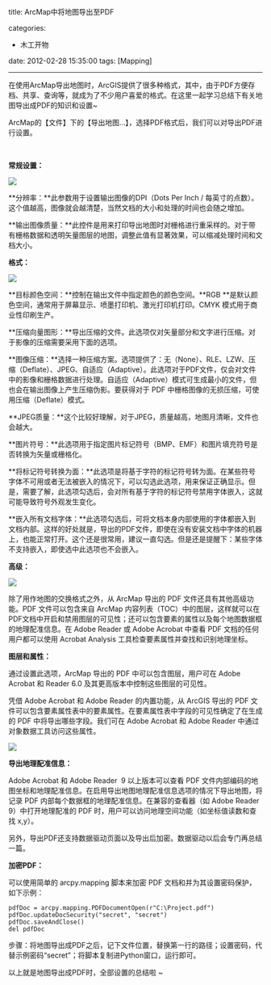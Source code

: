 title: ArcMap中将地图导出至PDF

categories:
  - 木工开物

date: 2012-02-28 15:35:00
tags: [Mapping]

---

在使用ArcMap导出地图时，ArcGIS提供了很多种格式，其中，由于PDF方便存档、共享、查询等，就成为了不少用户喜爱的格式。在这里一起学习总结下有关地图导出成PDF的知识和设置~

ArcMap的【文件】下的【导出地图…】，选择PDF格式后，我们可以对导出PDF进行设置。

<br>


**常规设置：**

![](http://hi.csdn.net/attachment/201202/28/0_1330414829uF09.gif)

**分辨率：**此参数用于设置输出图像的DPI（Dots Per Inch / 每英寸的点数）。这个值越高，图像就会越清楚，当然文档的大小和处理的时间也会随之增加。<span style="font-family: 'Microsoft YaHei';">

**输出图像质量：**此控件是用来打印导出地图时对栅格进行重采样的。对于带有栅格数据和透明矢量图层的地图，调整此值有显著效果，可以缩减处理时间和文档大小。

**格式：**

![](http://hi.csdn.net/attachment/201202/28/0_1330414937rMT7.gif)

**目标颜色空间：**控制在输出文件中指定颜色的颜色空间。**RGB **是默认颜色空间，通常用于屏幕显示、喷墨打印机、激光打印机打印。CMYK 模式用于商业性印刷生产。

**压缩向量图形：**导出压缩的文件。此选项仅对矢量部分和文字进行压缩。对于影像的压缩需要采用下面的选项。

**图像压缩：**选择一种压缩方案。选项提供了：无（None）、RLE、LZW、压缩（Deflate）、JPEG、自适应（Adaptive）。此选项对于PDF文件，仅会对文件中的影像和栅格数据进行处理。自适应（Adaptive）模式可生成最小的文件，但也会在输出图像上产生压缩伪影。要获得对于 PDF 中栅格图像的无损压缩，可使用压缩（Deflate）模式。

**JPEG质量：**这个比较好理解，对于JPEG，质量越高，地图月清晰，文件也会越大。

**图片符号：**此选项用于指定图片标记符号（BMP、EMF）和图片填充符号是否转换为矢量或栅格化。

**将标记符号转换为面：**此选项是将基于字符的标记符号转为面。在某些符号字体不可用或者无法被嵌入的情况下，可以勾选此选项，用来保证正确显示。但是，需要了解，此选项勾选后，会对所有基于字符的标记符号禁用字体嵌入，这就可能导致符号外观发生变化。

**嵌入所有文档字体：**此选项勾选后，可将文档本身内部使用的字体都嵌入到文档内部。这样的好处就是，导出的PDF文件，即使在没有安装文档中字体的机器上，也能正常打开。这个还是很常用，建议一直勾选。但是还是提醒下：某些字体不支持嵌入，即使选中此选项也不会嵌入。

**高级：**

![](http://hi.csdn.net/attachment/201202/28/0_1330401089qE3O.gif)

除了用作地图的交换格式之外，从 ArcMap 导出的 PDF 文件还具有其他高级功能。PDF 文件可以包含来自 ArcMap 内容列表（TOC）中的图层，这样就可以在PDF文档中开启和禁用图层的可见性；还可以包含要素的属性以及每个地图数据框的地理配准信息。在 Adobe Reader 或 Adobe Acrobat 中查看 PDF 文档的任何用户都可以使用 Acrobat Analysis 工具检查要素属性并查找和识别地理坐标。


**图层和属性：**

通过设置此选项，ArcMap 导出的 PDF 中可以包含图层，用户可在 Adobe Acrobat 和 Reader 6.0 及其更高版本中控制这些图层的可见性。

凭借 Adobe Acrobat 和 Adobe Reader 的内置功能，从 ArcGIS 导出的 PDF 文件可以包含要素属性表中的要素属性。在要素属性表中字段的可见性确定了在生成的 PDF 中将导出哪些字段。我们可在 Adobe Acrobat 和 Adobe Reader 中通过对象数据工具访问这些属性。

![](http://hi.csdn.net/attachment/201202/28/0_1330415757BrYr.gif)


**导出地理配准信息：**

Adobe Acrobat 和 Adobe Reader  9 以上版本可以查看 PDF 文件内部编码的地图坐标和地理配准信息。在启用导出地图地理配准信息选项的情况下导出地图，将记录 PDF 内部每个数据框的地理配准信息。在兼容的查看器（如 Adobe Reader 9）中打开地理配准的 PDF 时，用户可以访问地理空间功能（如坐标值读数和查找 x,y）。

另外，导出PDF还支持数据驱动页面以及导出后加密。数据驱动以后会专门再总结一篇。

**加密PDF：**

可以使用简单的 arcpy.mapping 脚本来加密 PDF 文档和并为其设置密码保护，如下示例：

```
pdfDoc = arcpy.mapping.PDFDocumentOpen(r"C:\Project.pdf")
pdfDoc.updateDocSecurity("secret", "secret")
pdfDoc.saveAndClose()
del pdfDoc
```

步骤：将地图导出成PDF之后，记下文件位置，替换第一行的路径；设置密码，代替示例密码“secret”；将脚本复制进Python窗口，运行即可。


以上就是地图导出成PDF时，全部设置的总结啦 ~

